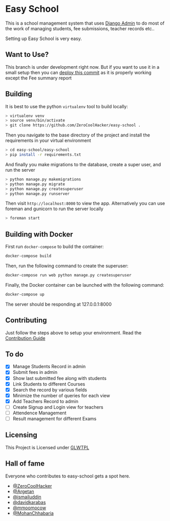 # Easy School

This is a school management system that uses
[Django Admin](https://www.google.com/search?client=opera&q=django+admin&sourceid=opera&ie=UTF-8&oe=UTF-8) to 
do most of the work of managing students, fee submissions, teacher records etc..

Setting up Easy School is very easy.
## Want to Use?
This branch is under development right now. But if you want to use it in a small setup then you can [deploy this commit](https://github.com/ZeroCoolHacker/easy-school/tree/6ad71e3024e9abfc37ae6fb1cdec2362ed6d382a) as it is properly working except the Fee summary report 
## Building

It is best to use the python `virtualenv` tool to build locally:

```bash
> virtualenv venv
> source venv/bin/activate
> git clone https://github.com/ZeroCoolHacker/easy-school .
```
Then you navigate to the base directory of the project and install the requirements in your virtual environment

```bash
> cd easy-school/easy-school
> pip install -r requirements.txt
```
And finally you make migrations to the database, create a super user, and run the server
```bash
> python manage.py makemigrations
> python manage.py migrate
> python manage.py createsuperuser
> python manage.py runserver
```

Then visit `http://localhost:8000` to view the app. Alternatively you
can use foreman and gunicorn to run the server locally

```bash
> foreman start
```
## Building with Docker
First run `docker-compose` to build the container:

```bash
docker-compose build
```

Then, run the following command to create the superuser:

```bash
docker-compose run web python manage.py createsuperuser
```

Finally, the Docker container can be launched with the following command:

```bash
docker-compose up
```

The server should be responding at 127.0.0.1:8000


## Contributing

Just follow the steps above to setup your environment.
Read the [Contribution Guide](CONTRIBUTION.md)
## To do

- [x] Manage Students Record in admin
- [x] Submit fees in admin
- [x] Show last submitted fee along with students
- [x] Link Students to different Courses
- [x] Search the record by various fields
- [x] Minimize the number of queries for each view
- [x] Add Teachers Record to admin
- [ ] Create Signup and Login view for teachers
- [ ] Attendence Management
- [ ] Result management for different Exams
## Licensing
This Project is Licensed under [GLWTPL](LICENSE)

## Hall of fame
Everyone who contributes to easy-school gets a spot here.
* [@ZeroCoolHacker](https://github.com/ZeroCoolHacker)
* [@Argetan](https://github.com/Argetan)
* [@ismailuddin](https://github.com/ismailuddin)
* [@davidkarabas](https://github.com/davidkarabas)
* [@mmoomocow](https://github.com/mmoomocow)
* [@MohanChhabaria](https://github.com/MohanChhabaria)
